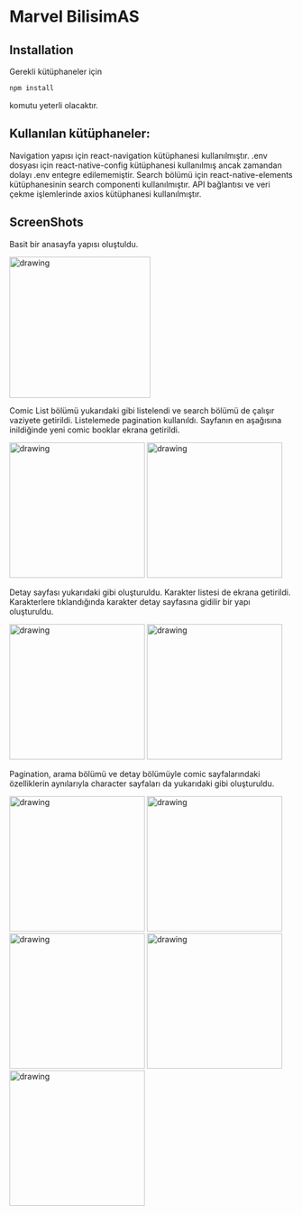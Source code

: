 # Marvel BilisimAS

## Installation
Gerekli kütüphaneler için 
```bash
npm install
```
komutu yeterli olacaktır.

## Kullanılan kütüphaneler:

Navigation yapısı için react-navigation kütüphanesi kullanılmıştır.
.env dosyası için react-native-config kütüphanesi kullanılmış ancak zamandan dolayı .env entegre edilememiştir.
Search bölümü için react-native-elements kütüphanesinin search componenti kullanılmıştır.
API bağlantısı ve veri çekme işlemlerinde axios kütüphanesi kullanılmıştır.

## ScreenShots

Basit bir anasayfa yapısı oluştuldu.
<p float="left">
<img src="https://github.com/muratcanyusufoglu/comicGuide/blob/main/assets/screenShots/Simulator%20Screen%20Shot%20-%20iPhone%2013%20-%202023-04-08%20at%2005.05.05.png" alt="drawing" style="width:250px;"/>
</p>


Comic List bölümü yukarıdaki gibi listelendi ve search bölümü de çalışır vaziyete getirildi. Listelemede pagination kullanıldı. 
Sayfanın en aşağısına inildiğinde yeni comic booklar ekrana getirildi.
<p float="left">
<img src="https://github.com/muratcanyusufoglu/comicGuide/blob/main/assets/screenShots/Simulator%20Screen%20Shot%20-%20iPhone%2013%20-%202023-04-08%20at%2005.05.21.png" alt="drawing" style="width:240px;"/>
<img src="https://github.com/muratcanyusufoglu/comicGuide/blob/main/assets/screenShots/Simulator%20Screen%20Shot%20-%20iPhone%2013%20-%202023-04-08%20at%2005.05.34.png" alt="drawing" style="width:240px;"/>
</p>

Detay sayfası yukarıdaki gibi oluşturuldu. Karakter listesi de ekrana getirildi. Karakterlere tıklandığında karakter detay sayfasına gidilir bir yapı oluşturuldu.
<p float="left">
<img src="https://github.com/muratcanyusufoglu/comicGuide/blob/main/assets/screenShots/Simulator%20Screen%20Shot%20-%20iPhone%2013%20-%202023-04-08%20at%2005.06.03.png" alt="drawing" style="width:240px;"/>
<img src="https://github.com/muratcanyusufoglu/comicGuide/blob/main/assets/screenShots/simulator_screenshot_F41A766F-4F73-41EF-BEC1-B9084B74F445.png" alt="drawing" style="width:240px;"/>
</p>

Pagination, arama bölümü ve detay bölümüyle comic sayfalarındaki özelliklerin aynılarıyla character sayfaları da yukarıdaki gibi oluşturuldu.
<p float="left">
<img src="https://github.com/muratcanyusufoglu/comicGuide/blob/main/assets/screenShots/Simulator%20Screen%20Shot%20-%20iPhone%2013%20-%202023-04-08%20at%2005.36.40.png.png" alt="drawing" style="width:240px;"/>
<img src="https://github.com/muratcanyusufoglu/comicGuide/blob/main/assets/screenShots/simulator_screenshot_51252F1E-FED1-4081-94F0-131941E790CA.png" alt="drawing" style="width:240px;"/>
<img src="https://github.com/muratcanyusufoglu/comicGuide/blob/main/assets/screenShots/simulator_screenshot_3D503FCE-F434-4F22-B661-F95C68E0D5FB.png" alt="drawing" style="width:240px;"/>
<img src="https://github.com/muratcanyusufoglu/comicGuide/blob/main/assets/screenShots/simulator_screenshot_7920A722-C2BC-427D-A8D3-F5DB26F15A10.png" alt="drawing" style="width:240px;"/>
<img src="https://github.com/muratcanyusufoglu/comicGuide/blob/main/assets/screenShots/simulator_screenshot_6B444AC0-CB8F-4962-9371-FDB9907F88A7.png" alt="drawing" style="width:240px;"/>
</p>


